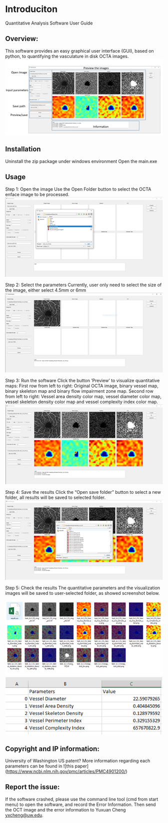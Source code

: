 # Introduciton

Quantitative Analysis Software User Guide
## Overview:
This software provides an easy graphical user interface (GUI), based on python, to quantifying the vasculature in disk OCTA images.
 ![fig1](./figs/Picture1.png)
 
## Installation
Uninstall the zip package under windows environment
Open the main.exe

## Usage

Step 1: Open the image
Use the Open Folder button to select the OCTA enface image to be processed.
![Step1](./figs/Step1.png)
 
Step 2: Select the parameters
Currently, user only need to select the size of the image, either select 4.5mm or 6mm
![Step2](./figs/Step2.png) 

Step 3: Run the software
Click the button ’Preview’ to visualize quantitative maps:
First row from left to right:
Original OCTA image, binary vessel map, binary skeleton map and binary flow impairment zone map.
Second row from left to right:
Vessel area density color map, vessel diameter color map, vessel skeleton density color map and vessel complexity index color map. 
 ![Step3](./figs/Step3.png) 


Step 4: Save the results
Click the “Open save folder” button to select a new folder, all results will be saved to selected folder.
![Step4](./figs/Step4.png) 
 

Step 5: Check the results
The quantitative parameters and the visualization images will be saved to user-selected folder, as showed screenshot below.

![Step5](./figs/Step5.png) 
![Step6](./figs/Step6.png) 
 
 

## Copyright and IP information:
University of Washington
US patent?
More information regarding each parameters can be found in ![this paper] (https://www.ncbi.nlm.nih.gov/pmc/articles/PMC4901200/)

## Report the issue:
If the software crashed, please use the command line tool (cmd from start menu) to open the software, and record the Error Information. Then send the OCT image and the error information to Yuxuan Cheng yxcheng@uw.edu.
